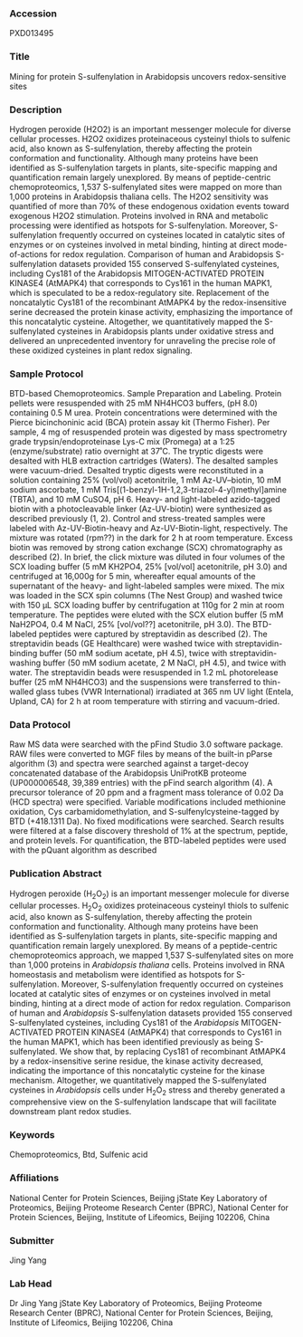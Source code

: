 ### Accession
PXD013495

### Title
Mining for protein S-sulfenylation in Arabidopsis uncovers redox-sensitive sites

### Description
Hydrogen peroxide (H2O2) is an important messenger molecule for diverse cellular processes. H2O2 oxidizes proteinaceous cysteinyl thiols to sulfenic acid, also known as S-sulfenylation, thereby affecting the protein conformation and functionality. Although many proteins have been identified as S-sulfenylation targets in plants, site-specific mapping and quantification remain largely unexplored. By means of peptide-centric chemoproteomics, 1,537 S-sulfenylated sites were mapped on more than 1,000 proteins in Arabidopsis thaliana cells. The H2O2 sensitivity was quantified of more than 70% of these endogenous oxidation events toward exogenous H2O2 stimulation. Proteins involved in RNA and metabolic processing were identified as hotspots for S-sulfenylation. Moreover, S-sulfenylation frequently occurred on cysteines located in catalytic sites of enzymes or on cysteines involved in metal binding, hinting at direct mode-of-actions for redox regulation. Comparison of human and Arabidopsis S-sulfenylation datasets provided 155 conserved S-sulfenylated cysteines, including Cys181 of the Arabidopsis MITOGEN-ACTIVATED PROTEIN KINASE4 (AtMAPK4) that corresponds to Cys161 in the human MAPK1, which is speculated to be a redox-regulatory site. Replacement of the noncatalytic Cys181 of the recombinant AtMAPK4 by the redox-insensitive serine decreased the protein kinase activity, emphasizing the importance of this noncatalytic cysteine. Altogether, we quantitatively mapped the S-sulfenylated cysteines in Arabidopsis plants under oxidative stress and delivered an unprecedented inventory for unraveling the precise role of these oxidized cysteines in plant redox signaling.

### Sample Protocol
BTD-based Chemoproteomics. Sample Preparation and Labeling. Protein pellets were resuspended with 25 mM NH4HCO3 buffers, (pH 8.0) containing 0.5 M urea. Protein concentrations were determined with the Pierce bicinchoninic acid (BCA) protein assay kit (Thermo Fisher). Per sample, 4 mg of resuspended protein was digested by mass spectrometry grade trypsin/endoproteinase Lys-C mix (Promega) at a 1:25 (enzyme/substrate) ratio overnight at 37˚C. The tryptic digests were desalted with HLB extraction cartridges (Waters). The desalted samples were vacuum-dried. Desalted tryptic digests were reconstituted in a solution containing 25% (vol/vol) acetonitrile, 1 mM Az-UV–biotin, 10 mM sodium ascorbate, 1 mM Tris[(1-benzyl-1H-1,2,3-triazol-4-yl)methyl]amine (TBTA), and 10 mM CuSO4, pH 6. Heavy- and light-labeled azido-tagged biotin with a photocleavable linker (Az-UV-biotin) were synthesized as described previously (1, 2). Control and stress-treated samples were labeled with Az-UV-Biotin-heavy and Az-UV-Biotin-light, respectively. The mixture was rotated  (rpm??) in the dark for 2 h at room temperature. Excess biotin was removed by strong cation exchange (SCX) chromatography as described (2). In brief, the click mixture was diluted in four volumes of the SCX loading buffer (5 mM KH2PO4, 25% [vol/vol] acetonitrile, pH 3.0) and centrifuged at 16,000g for 5 min, whereafter equal amounts of the supernatant of the heavy- and light-labeled samples were mixed. The mix was loaded in the SCX spin columns (The Nest Group) and washed twice with 150 µL SCX loading buffer by centrifugation at 110g for 2 min at room temperature. The peptides were eluted with the SCX elution buffer (5 mM NaH2PO4, 0.4 M NaCl, 25% [vol/vol??] acetonitrile, pH 3.0). The BTD-labeled peptides were captured by streptavidin as described (2). The streptavidin beads (GE Healthcare) were washed twice with streptavidin-binding buffer (50 mM sodium acetate, pH 4.5), twice with streptavidin-washing buffer (50 mM sodium acetate, 2 M NaCl, pH 4.5), and twice with water. The streptavidin beads were resuspended in 1.2 mL photorelease buffer (25 mM NH4HCO3) and the suspensions were transferred to thin-walled glass tubes (VWR International) irradiated at 365 nm UV light (Entela, Upland, CA) for 2 h at room temperature with stirring and vacuum-dried.

### Data Protocol
Raw MS data were searched with the pFind Studio 3.0 software package. RAW files were converted to MGF files by means of the built-in pParse algorithm (3) and spectra were searched against a target-decoy concatenated database of the Arabidopsis UniProtKB proteome (UP000006548, 39,389 entries) with the pFind search algorithm (4). A precursor tolerance of 20 ppm and a fragment mass tolerance of 0.02 Da (HCD spectra) were specified. Variable modifications included methionine oxidation, Cys carbamidomethylation, and S-sulfenylcysteine-tagged by BTD (+418.1311 Da). No fixed modifications were searched. Search results were filtered at a false discovery threshold of 1% at the spectrum, peptide, and protein levels. For quantification, the BTD-labeled peptides were used with the pQuant algorithm as described

### Publication Abstract
Hydrogen peroxide (H<sub>2</sub>O<sub>2</sub>) is an important messenger molecule for diverse cellular processes. H<sub>2</sub>O<sub>2</sub> oxidizes proteinaceous cysteinyl thiols to sulfenic acid, also known as S-sulfenylation, thereby affecting the protein conformation and functionality. Although many proteins have been identified as S-sulfenylation targets in plants, site-specific mapping and quantification remain largely unexplored. By means of a peptide-centric chemoproteomics approach, we mapped 1,537 S-sulfenylated sites on more than 1,000 proteins in <i>Arabidopsis thaliana</i> cells. Proteins involved in RNA homeostasis and metabolism were identified as hotspots for S-sulfenylation. Moreover, S-sulfenylation frequently occurred on cysteines located at catalytic sites of enzymes or on cysteines involved in metal binding, hinting at a direct mode of action for redox regulation. Comparison of human and <i>Arabidopsis</i> S-sulfenylation datasets provided 155 conserved S-sulfenylated cysteines, including Cys181 of the <i>Arabidopsis</i> MITOGEN-ACTIVATED PROTEIN KINASE4 (AtMAPK4) that corresponds to Cys161 in the human MAPK1, which has been identified previously as being S-sulfenylated. We show that, by replacing Cys181 of recombinant AtMAPK4 by a redox-insensitive serine residue, the kinase activity decreased, indicating the importance of this noncatalytic cysteine for the kinase mechanism. Altogether, we quantitatively mapped the S-sulfenylated cysteines in <i>Arabidopsis</i> cells under H<sub>2</sub>O<sub>2</sub> stress and thereby generated a comprehensive view on the S-sulfenylation landscape that will facilitate downstream plant redox studies.

### Keywords
Chemoproteomics, Btd, Sulfenic acid

### Affiliations
National Center for Protein Sciences, Beijing
jState Key Laboratory of Proteomics, Beijing Proteome Research Center (BPRC), National Center for Protein Sciences, Beijing, Institute of Lifeomics, Beijing 102206, China

### Submitter
Jing Yang

### Lab Head
Dr Jing Yang
jState Key Laboratory of Proteomics, Beijing Proteome Research Center (BPRC), National Center for Protein Sciences, Beijing, Institute of Lifeomics, Beijing 102206, China


